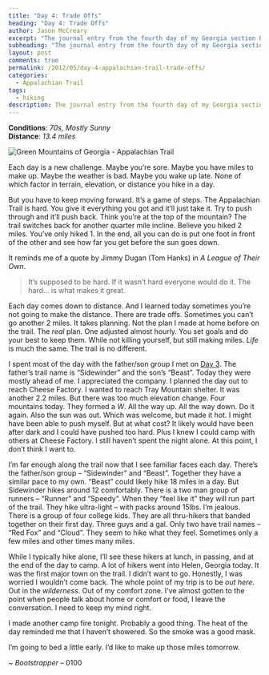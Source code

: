 ```yaml
---
title: "Day 4: Trade Offs"
heading: "Day 4: Trade Offs"
author: Jason McCreary
excerpt: "The journal entry from the fourth day of my Georgia section hike through the Appalachian Trail."
subheading: "The journal entry from the fourth day of my Georgia section hike through the Appalachian Trail."
layout: post
comments: true
permalink: /2012/05/day-4-appalachian-trail-trade-offs/
categories:
  - Appalachian Trail
tags:
  - hiking
description: The journal entry from the fourth day of my Georgia section hike through the Appalachian Trail.
---
```

**Conditions**: *70s, Mostly Sunny*  
**Distance**: *13.4 miles*

<img src="/images/appalachian-trail-green-mountains.jpg" alt="Green Mountains of Georgia - Appalachian Trail" title="Green Mountains of Georgia - Appalachian Trail" />

Each day is a new challenge. Maybe you&rsquo;re sore. Maybe you have miles to make up. Maybe the weather is bad. Maybe you wake up late. None of which factor in terrain, elevation, or distance you hike in a day.

But you have to keep moving forward. It&rsquo;s a game of steps. The Appalachian Trail is hard. You give it everything you got and it&rsquo;ll just take it. Try to push through and it&rsquo;ll push back. Think you&rsquo;re at the top of the mountain? The trail switches back for another quarter mile incline. Believe you hiked 2 miles. You&rsquo;ve only hiked 1. In the end, all you can do is put one foot in front of the other and see how far you get before the sun goes down.

It reminds me of a quote by Jimmy Dugan (Tom Hanks) in *A League of Their Own*.

> It&rsquo;s supposed to be hard. If it wasn&rsquo;t hard everyone would do it. The hard… is what makes it great.

Each day comes down to distance. And I learned today sometimes you&rsquo;re not going to make the distance. There are trade offs. Sometimes you can&rsquo;t go another 2 miles. It takes planning. Not the plan I made at home before on the trail. The *real* plan. One adjusted almost hourly. You set goals and do your best to keep them. While not killing yourself, but still making miles. *Life* is much the same. The trail is no different.

I spent most of the day with the father/son group I met on [Day 3][1]. The father&rsquo;s trail name is &ldquo;Sidewinder&rdquo; and the son&rsquo;s &ldquo;Beast&rdquo;. Today they were mostly ahead of me. I appreciated the company. I planned the day out to reach Cheese Factory. I wanted to reach Tray Mountain shelter. It was another 2.2 miles. But there was too much elevation change. Four mountains today. They formed a *W*. All the way up. All the way down. Do it again. Also the sun was out. Which was welcome, but made it hot. I might have been able to push myself. But at what cost? It likely would have been after dark and I could have pushed too hard. Plus I knew I could camp with others at Cheese Factory. I still haven&rsquo;t spent the night alone. At this point, I don&rsquo;t think I want to.

I&rsquo;m far enough along the trail now that I see familiar faces each day. There&rsquo;s the father/son group – &ldquo;Sidewinder&rdquo; and &ldquo;Beast&rdquo;. Together they have a similar pace to my own. &ldquo;Beast&rdquo; could likely hike 18 miles in a day. But Sidewinder hikes around 12 comfortably. There is a two man group of runners – &ldquo;Runner&rdquo; and &ldquo;Speedy&rdquo;. When they &ldquo;feel like it&rdquo; they will run part of the trail. They hike ultra-light – with packs around 15lbs. I&rsquo;m jealous. There is a group of four college kids. They are all thru-hikers that banded together on their first day. Three guys and a gal. Only two have trail names – &ldquo;Red Fox&rdquo; and &ldquo;Cloud&rdquo;. They seem to hike what they feel. Sometimes only a few miles and other times many miles.

While I typically hike alone, I&rsquo;ll see these hikers at lunch, in passing, and at the end of the day to camp. A lot of hikers went into Helen, Georgia today. It was the first major town on the trail. I didn&rsquo;t want to go. Honestly, I was worried I wouldn&rsquo;t come back. The whole point of my trip is to be *out here*. Out in the *wilderness*. Out of my comfort zone. I&rsquo;ve almost gotten to the point when people talk about home or comfort or food, I leave the conversation. I need to keep my mind right.

I made another camp fire tonight. Probably a good thing. The heat of the day reminded me that I haven&rsquo;t showered. So the smoke was a good mask.

I&rsquo;m going to bed a little early. I&rsquo;d like to make up those miles tomorrow.

~ *Bootstrapper* – 0100

 [1]: http://jason.pureconcepts.net/2012/05/day-3-appalachian-trail-going-the-distance/ "Day 3: Going the Distance"
